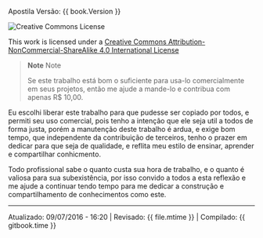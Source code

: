 Apostila Versão: {{ book.Version }}

![Creative Commons License](https://i.creativecommons.org/l/by-nc-sa/4.0/88x31.png)

This work is licensed under a [Creative Commons Attribution-NonCommercial-ShareAlike 4.0 International License](http://creativecommons.org/licenses/by-nc-sa/4.0/)


> **Note** Note
> 
> Se este trabalho está bom o suficiente para usa-lo comercialmente em seus projetos, então me ajude a mande-lo e contribua com apenas R$ 10,00.

Eu escolhi liberar este trabalho para que pudesse ser copiado por todos, e permiti seu uso comercial, pois tenho a intenção que ele seja util a todos de forma justa, porém a manutenção deste trabalho é ardua, e exige bom tempo, que independente da contribuição de terceiros, tenho o prazer em dedicar para que seja de qualidade, e reflita meu estilo de ensinar, aprender e compartilhar conhicmento.

Todo profissional sabe o quanto custa sua hora de trabalho, e o quanto é valiosa para sua subexistência, por isso convido a todos a esta reflexão e me ajude a continuar tendo tempo para me dedicar a construção e compartilhamento de conhecimentos como este.


---
Atualizado: 09/07/2016 - 16:20 | Revisado: {{ file.mtime }} | Compilado: {{ gitbook.time }}
